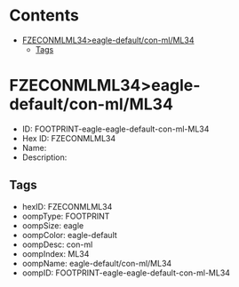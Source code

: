 



Contents
========

* [FZECONMLML34>eagle-default/con-ml/ML34](#fzeconmlml34eagle-defaultcon-mlml34)
	* [Tags](#tags)

# FZECONMLML34>eagle-default/con-ml/ML34

- ID: FOOTPRINT-eagle-eagle-default-con-ml-ML34
- Hex ID: FZECONMLML34
- Name: 
- Description: 

## Tags

- hexID: FZECONMLML34
- oompType: FOOTPRINT
- oompSize: eagle
- oompColor: eagle-default
- oompDesc: con-ml
- oompIndex: ML34
- oompName: eagle-default/con-ml/ML34
- oompID: FOOTPRINT-eagle-eagle-default-con-ml-ML34
